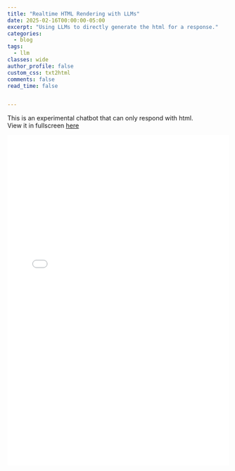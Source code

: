 ```yaml
---
title: "Realtime HTML Rendering with LLMs"
date: 2025-02-16T00:00:00-05:00
excerpt: "Using LLMs to directly generate the html for a response."
categories:
  - blog
tags:
  - llm
classes: wide
author_profile: false
custom_css: txt2html
comments: false
read_time: false


---
```

This is an experimental chatbot that can only respond with html. <br>
View it in fullscreen [here](/assets/txt2html/index.html)

<iframe src="/assets/txt2html/index.html" width="100%" height="750" frameborder="0"></iframe>
